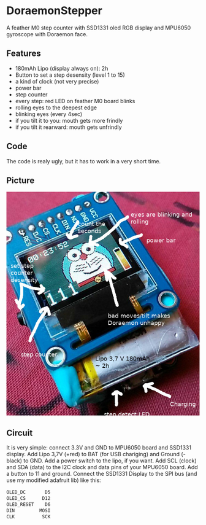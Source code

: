 # DoraemonStepper

A feather M0 step counter with SSD1331 oled RGB display and MPU6050 gyroscope with Doraemon face.

## Features

  - 180mAh Lipo (display always on): 2h
  - Button to set a step desensity (level 1 to 15)
  - a kind of clock (not very precise)
  - power bar
  - step counter
  - every step: red LED on feather M0 board blinks
  - rolling eyes to the deepest edge
  - blinking eyes (every 4sec)
  - if you tilt it to you: mouth gets more frindly
  - if you tilt it rearward: mouth gets unfrindly

## Code

The code is realy ugly, but it has to work in a very short time.

## Picture

![It is cute, isnt it?](photo.jpg)

## Circuit

It is very simple: connect 3.3V and GND to MPU6050 board and SSD1331 display.
Add Lipo 3,7V (+red) to BAT (for USB chariging) and Ground (-black) to GND.
Add a power switch to the lipo, if you want. Add SCL (clock) and SDA (data)
to the I2C clock and data pins of your MPU6050 board. Add a button
to 11 and ground. Connect the SSD1331 Display to the SPI bus
(and use my modified adafruit lib) like this:

    OLED_DC       D5
    OLED_CS      D12
    OLED_RESET    D6
    DIN         MOSI
    CLK          SCK

